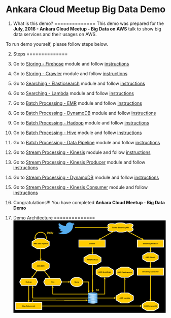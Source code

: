 # Ankara Cloud Meetup Big Data Demo 

1. What is this demo?
==============
This demo was prepared for the **July, 2016 - Ankara Cloud Meetup - Big Data on AWS** talk
to show big data services and their usages on AWS.

To run demo yourself, please follow steps below.

2. Steps
==============
1. Go to [Storing - Firehose](https://github.com/serkan-ozal/ankaracloudmeetup-bigdata-demo/tree/master/bigdata-demo-storing-firehose) module and follow [instructions](https://github.com/serkan-ozal/ankaracloudmeetup-bigdata-demo/tree/master/bigdata-demo-storing-firehose/README.md)
2. Go to [Storing - Crawler](https://github.com/serkan-ozal/ankaracloudmeetup-bigdata-demo/tree/master/bigdata-demo-storing-crawler) 
module and follow [instructions](https://github.com/serkan-ozal/ankaracloudmeetup-bigdata-demo/tree/master/bigdata-demo-storing-crawler/README.md)
3. Go to [Searching - Elasticsearch](https://github.com/serkan-ozal/ankaracloudmeetup-bigdata-demo/tree/master/bigdata-demo-searching-elasticsearch) module and follow [instructions](https://github.com/serkan-ozal/ankaracloudmeetup-bigdata-demo/tree/master/bigdata-demo-searching-elasticsearch/README.md)
4. Go to [Searching - Lambda](https://github.com/serkan-ozal/ankaracloudmeetup-bigdata-demo/tree/master/bigdata-demo-searching-lambda) module and follow [instructions](https://github.com/serkan-ozal/ankaracloudmeetup-bigdata-demo/tree/master/bigdata-demo-searching-lambda/README.md)
5. Go to [Batch Processing - EMR](https://github.com/serkan-ozal/ankaracloudmeetup-bigdata-demo/tree/master/bigdata-demo-batchprocessing-emr) module and follow [instructions](https://github.com/serkan-ozal/ankaracloudmeetup-bigdata-demo/tree/master/bigdata-demo-batchprocessing-emr/README.md)
6. Go to [Batch Processing - DynamoDB](https://github.com/serkan-ozal/ankaracloudmeetup-bigdata-demo/tree/master/bigdata-demo-batchprocessing-dynamodb) module and follow [instructions](https://github.com/serkan-ozal/ankaracloudmeetup-bigdata-demo/tree/master/bigdata-demo-batchprocessing-dynamodb/README.md)
7. Go to [Batch Processing - Hadoop](https://github.com/serkan-ozal/ankaracloudmeetup-bigdata-demo/tree/master/bigdata-demo-batchprocessing-hadoop) module and follow [instructions](https://github.com/serkan-ozal/ankaracloudmeetup-bigdata-demo/tree/master/bigdata-demo-batchprocessing-hadoop/README.md)
8. Go to [Batch Processing - Hive](https://github.com/serkan-ozal/ankaracloudmeetup-bigdata-demo/tree/master/bigdata-demo-batchprocessing-hive) module and follow [instructions](https://github.com/serkan-ozal/ankaracloudmeetup-bigdata-demo/tree/master/bigdata-demo-batchprocessing-hive/README.md)
9. Go to [Batch Processing - Data Pipeline](https://github.com/serkan-ozal/ankaracloudmeetup-bigdata-demo/tree/master/bigdata-demo-batchprocessing-datapipeline) module and follow [instructions](https://github.com/serkan-ozal/ankaracloudmeetup-bigdata-demo/tree/master/bigdata-demo-batchprocessing-datapipeline/README.md)
10. Go to [Stream Processing - Kinesis](https://github.com/serkan-ozal/ankaracloudmeetup-bigdata-demo/tree/master/bigdata-demo-streamprocessing-kinesis) module and follow [instructions](https://github.com/serkan-ozal/ankaracloudmeetup-bigdata-demo/tree/master/bigdata-demo-streamprocessing-kinesis/README.md)
11. Go to [Stream Processing - Kinesis Producer](https://github.com/serkan-ozal/ankaracloudmeetup-bigdata-demo/tree/master/bigdata-demo-streamprocessing-kinesis-producer) 
module and follow [instructions](https://github.com/serkan-ozal/ankaracloudmeetup-bigdata-demo/tree/master/bigdata-demo-streamprocessing-kinesis-producer/README.md)
12. Go to [Stream Processing - DynamoDB](https://github.com/serkan-ozal/ankaracloudmeetup-bigdata-demo/tree/master/bigdata-demo-streamprocessing-dynamodb) module and follow [instructions](https://github.com/serkan-ozal/ankaracloudmeetup-bigdata-demo/tree/master/bigdata-demo-streamprocessing-dynamodb/README.md)
13. Go to [Stream Processing - Kinesis Consumer](https://github.com/serkan-ozal/ankaracloudmeetup-bigdata-demo/tree/master/bigdata-demo-streamprocessing-kinesis-consumer) 
module and follow [instructions](https://github.com/serkan-ozal/ankaracloudmeetup-bigdata-demo/tree/master/bigdata-demo-streamprocessing-kinesis-consumer/README.md)
14. Congratulations!!! You have completed **Ankara Cloud Meetup - Big Data Demo**

3. Demo Architecture
==============
![bigdata-demo-architecture](https://github.com/serkan-ozal/ankaracloudmeetup-bigdata-demo/blob/master/images/bigdata-demo-architecture.png) 
